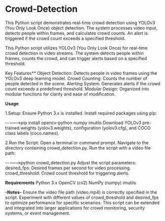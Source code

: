 # Crowd-Detection
This Python script demonstrates real-time crowd detection using YOLOv3 (You Only Look Once) object detection. The system processes video input, detects people within frames, and calculates crowd counts. An alert is triggered if the crowd count exceeds a specified threshold.

This Python script utilizes YOLOv3 (You Only Look Once) for real-time crowd detection in video streams. The system detects people within frames, counts the crowd, and can trigger alerts based on a specified threshold.


Key Features**
Object Detection: Detects people in video frames using the YOLOv3 deep learning model.
Crowd Counting: Counts the number of people detected in the scene.
Alerting System: Generates alerts if the crowd count exceeds a predefined threshold.
Modular Design: Organized into modular functions for clarity and ease of modification.

****Usage****

1.Setup:
Ensure Python 3.x is installed.
Install required packages using pip:

----->pip install opencv-python numpy imutils
Download YOLOv3 pre-trained weights (yolov3.weights), configuration (yolov3.cfg), and COCO class labels (coco.names).

2.Run the Script:
Open a terminal or command prompt.
Navigate to the directory containing crowd_detection.py.
Run the script with a video file path:

----->python crowd_detection.py
Adjust the script parameters:
desired_fps: Desired frames per second for video processing.
crowd_threshold: Crowd count threshold for triggering alerts.


****Requirements****
Python 3.x
OpenCV (cv2)
NumPy (numpy)
imutils


****-Notes-****
Ensure the video file path (video.mp4) is correctly specified in the script.
Experiment with different values of crowd_threshold and desired_fps to optimize performance for specific scenarios.
This script can be extended and integrated into larger applications for crowd monitoring, security systems, or event management.
